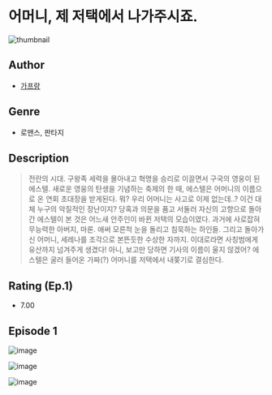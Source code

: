 # 어머니, 제 저택에서 나가주시죠.
![thumbnail](https://image-comic.pstatic.net/user_contents_data/challenge_comic/2023/05/25/364183/upload_3619035256615678775_480x623.jpeg)

## Author
- [가프랑](https://comic.naver.com/artistTitle?id=364183)

## Genre
- 로맨스, 판타지

## Description
> 전란의 시대. 구왕족 세력을 몰아내고 혁명을 승리로 이끌면서 구국의 영웅이 된 에스텔. 새로운 영웅의 탄생을 기념하는 축제의 한 때, 에스텔은 어머니의 이름으로 온 연회 초대장을 받게된다. 뭐? 우리 어머니는 사고로 이제 없는데..? 이건 대체 누구의 악질적인 장난이지? 당혹과 의문을 품고 서둘러 자신의 고향으로 돌아간 에스텔이 본 것은 어느새 안주인이 바뀐 저택의 모습이였다. 과거에 사로잡혀 무능력한 아버지, 마론. 애써 모른척 눈을 돌리고 침묵하는 하인들. 그리고 돌아가신 어머니, 세레나를 조각으로 본뜬듯한 수상한 자까지. 이대로라면 사칭범에게 유산까지 넘겨주게 생겼다! 아니, 보고만 당하면 기사의 이름이 울지 않겠어? 에스텔은 굴러 들어온 가짜(?) 어머니를 저택에서 내쫒기로 결심한다.


## Rating (Ep.1)
- 7.00

## Episode 1
![image](https://image-comic.pstatic.net/user_contents_data/challenge_comic/2023/05/25/364183/upload_3977581411461916001.jpeg)

![image](https://image-comic.pstatic.net/user_contents_data/challenge_comic/2023/05/25/364183/upload_7161905628244752225.jpeg)

![image](https://image-comic.pstatic.net/user_contents_data/challenge_comic/2023/05/25/364183/upload_3617574014288999013.jpeg)
